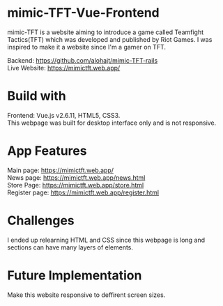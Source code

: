 # mimic-TFT-Vue-Frontend

mimic-TFT is a website aiming to introduce a game called Teamfight Tactics(TFT) which was developed and published by Riot Games.
I was inspired to make it a website since I'm a gamer on TFT.  

Backend: https://github.com/alohajt/mimic-TFT-rails  
Live Website: https://mimictft.web.app/  

# Build with
Frontend: Vue.js v2.6.11, HTML5, CSS3.  
This webpage was built for desktop interface only and is not responsive.

# App Features
Main page: https://mimictft.web.app/  
News page: https://mimictft.web.app/news.html  
Store Page: https://mimictft.web.app/store.html  
Register page: https://mimictft.web.app/register.html  

# Challenges
I ended up relearning HTML and CSS since this webpage is long and sections can have many layers of elements.

# Future Implementation
Make this website responsive to deffirent screen sizes.


